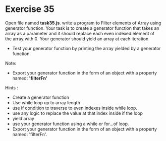 # Exercise 35

Open file named **task35.js**. write a program to Filter elements of Array using generator function.
Your task is to create a generator function that takes an array as a parameter and it should replace each even indexed element of the array with 0.
Your generator should yield an array at each iteration.

- Test your generator function by printing the array yielded by a generator function.

Note:

- Export your generator function in the form of an object with a property named: **'filterFn'**

Hints :

- Create a generator function
- Use while loop up to array length
- use if condition to traverse to even indexes inside while loop.
- use any logic to replace the value at that index inside if the loop
- yield array
- use your generator function using a while or for...of loop.
- Export your generator function in the form of an object with a property named: 'filterFn'.